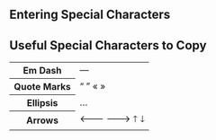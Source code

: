 ## Entering Special Characters

## Useful Special Characters to Copy

<table>
<tr><th>Em Dash</th><td>—</td></tr>
<tr><th>Quote Marks</th><td>“ ” « »</td></tr>
<tr><th>Ellipsis</th><td>…</td></tr>
<tr><th>Arrows</th><td>🡐 🡒 🡑 🡓</td></tr>
</table>

